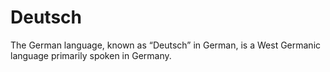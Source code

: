 # Deutsch
The German language, known as “Deutsch” in German, is a West Germanic language primarily spoken in Germany.
